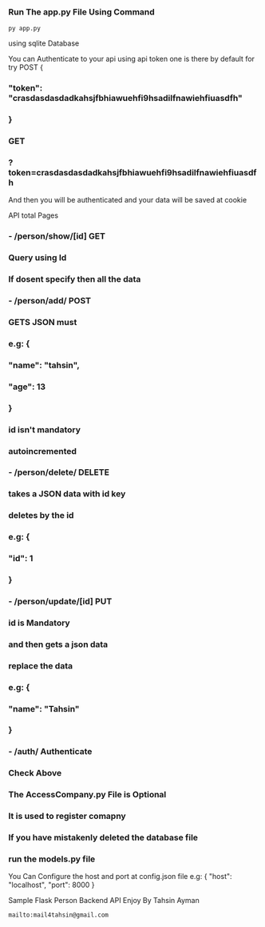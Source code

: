 ### Run The app.py File Using Command
    py app.py


using sqlite Database

You can Authenticate to your api using api token
one is there by default
for try
    POST
               {
###                 "token": "crasdasdasdadkahsjfbhiawuehfi9hsadilfnawiehfiuasdfh"
###            }
###      GET
###           ?token=crasdasdasdadkahsjfbhiawuehfi9hsadilfnawiehfiuasdfh

And then you will be authenticated and your data will be saved at cookie

API total Pages
###   - /person/show/[id] GET
###        Query using Id
###        If dosent specify then all the data
###   - /person/add/ POST
###        GETS JSON must
###        e.g: {
###            "name": "tahsin",
###            "age": 13
###        }
###        id isn't mandatory
###        autoincremented
###   - /person/delete/ DELETE
###        takes a JSON data with id key
###        deletes by the id
###        e.g: {
###            "id": 1
###        }
###   - /person/update/[id] PUT
###        id is Mandatory
###        and then gets a json data
###        replace the data
###        e.g: {
###            "name": "Tahsin"
###        }
###   - /auth/ Authenticate
###        Check Above
###    The AccessCompany.py File is Optional
###    It is used to register comapny
###    If you have mistakenly deleted the database file
###    run the models.py file

You Can Configure the host and port at config.json file
e.g: {
    "host": "localhost",
    "port": 8000
}

Sample Flask Person Backend API
Enjoy
    By Tahsin Ayman

    mailto:mail4tahsin@gmail.com
    

